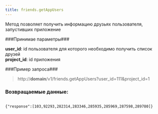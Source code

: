 ```yaml
---
title: friends.getAppUsers
---
```


Метод позволяет получить информацию друзьях пользователя, запустивших приложение

###Принимае параметры###

**user_id**: id пользователя для которого необходимо получить список друзей<br/>
**project_id**: id приложения

###Пример запроса###

> http://**domain**/v1/friends.getAppUsers?user_id=111&project_id=1

### Возвращаемые данные: ###
<pre>
<code>
{"response":[103,92293,282314,283346,285935,285969,287598,289780]}
</code>
</pre>